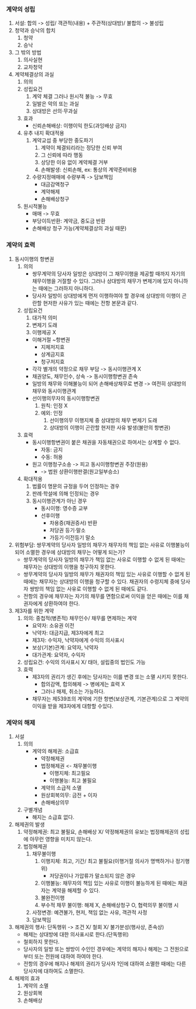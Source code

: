 ### 계약의 성립
1. 서설: 합의 -> 성립/ 객관적(내용) + 주관적(상대방)/ 불합의 -> 불성립
2. 청약과 승낙의 합치
    1. 청약
    2. 승낙
3. 그 밖의 방법
    1. 의사실현
    2. 교차청약
4. 계약체결상의 과실
    1. 의의
    2. 성립요건
        1. 계약 체결 그러나 원시적 불능 -> 무효
        2. 일발은 악의 또는 과실
        3. 상대방은 선의·무과실
    3. 효과
        - 신뢰손해배상: 이행이익 한도(과잉배상 금지)
    4. 유추 내지 확대적용
        1. 계약교섭 중 부당한 중도파기
            1. 계약이 체결되리라는 정당한 신뢰 부여
            2. 그 신뢰에 따라 행동
            3. 상당한 이유 없이 계약체결 거부
            4. 손해발생: 신뢰손해, ex: 통상의 계약준비비용
        2. 수량지정매매에 수량부족 -> 담보책임
            - 대금감액청구
            - 계약해제
            - 손해배상청구
    5. 원시적불능
        - 매매 -> 무효
        - 부당이득반환: 계약금, 중도금 반환
        - 손해배상 청구 가능(계약체결상의 과실 때문)
### 계약의 효력
1. 동시이행의 항변권
    1. 의의
        - 쌍무계약의 당사자 일방은 상대방이 그 채무이행을 제공할 때까지 자기의 채무이행을 거절할 수 있다. 그러나 상대방의 채무가 변제기에 있지 아니하는 때에는 그러하지 아니하다.
        - 당사자 일방이 상대방에게 먼저 이행하여야 할 경우에 상대방의 이행이 곤란할 현저한 사유가 있는 때에는 전항 본문과 같다.
    2. 성립요건
        1. 대가적 의미
        2. 변제기 도래
        3. 이행제공 X
        - 이해거절 ~항변권
            - 지체저지효
            - 상계금지효
            - 청구저지효
        - 각각 별개의 약정으로 채무 부담 -> 동시이행관계 X
        - 채권양도, 채무인수, 상속 -> 동시이행항변권 존속
        - 일방의 채무와 이해불능이 되어 손해배상채무로 변경 -> 여전히 상대방의 채무와 동시이행관계
        - 선이행의무자의 동시이행항변권
            1. 원칙: 인정 X
            2. 예외: 인정
                1. 선이행의무 이행지체 중 상대방의 채무 변제기 도래
                2. 상대방의 이행이 곤란할 현저한 사유 발생(불안의 항변권)
    3. 효력
        - 동시이행항변권이 붙은 채권을 자동채권으로 하여서는 상계할 수 없다.
            - 자동: 금지
            - 수동: 허용
        - 원고 이행청구소송 -> 피고 동시이행항변권 주장(원용)
            - -> 법원 상환이행판결(원고일부승소)
    4. 확대적용
        1. 법률이 명문의 규정을 두어 인정하는 경우
        2. 판례·학설에 의해 인정되는 경우
        3. 동시이행관계가 아닌 경우
            - 동시이행: 영수증 교부
            - 선후이행
                - 차용증(채권증서) 반환
                - 저당권 등기·말소
                - 가등기·이전등기 말소
2. 위험부담: 쌍무계약의 당사자 일방의 채무가 채무자의 책임 없는 사유로 이행불능이 되어 소멸한 경우에 상대방의 채무는 어떻게 되는가?
    - 쌍무계약의 당사자 일방의 채무가 책임 없는 사유로 이행할 수 없게 된 때에는 채무자는 상대방의 이행을 청구하지 못한다.
    - 쌍무계약의 당사자 일방의 채무가 채권자의 책임 있는 사유로 이행할 수 없게 된 때에는 채무자는 상대방의 이행을 청구할 수 있다. 채권자의 수령지체 중에 당사자 쌍방의 책임 없는 사유로 이행할 수 없게 된 때에도 같다.
    - 전항의 경우에 채무자는 자기의 채무를 면함으로써 이익을 얻은 때에는 이를 채권자에게 상환하여야 한다.
3. 제3자를 위한 계약
    1. 의의: 중첩적(병존적) 채무인수/ 채무를 면제하는 계약
        - 요약자: 소유권 이전
        - 낙약자: 대금지급, 제3자에게 최고
        - 제3자: 수익자, 낙약자에게 수익의 의사표시
        - 보상(기본)관계: 요약자, 낙약자
        - 대가관계: 요약자, 수익자
    2. 성립요건: 수익의 의사표시 X/ 태아, 설립중의 법인도 가능
    3. 효력
        - 제3자의 권리가 생긴 후에는 당사자는 이를 변경 또는 소멸 시키지 못한다.
            - 합의감액, 합의해제 -> 병에게는 효력 X
            - 그러나 해제, 취소는 가능하다.
        - 채무자는 제539조의 계약에 기한 항변(보상관계, 기본관계)으로 그 계약의 이익을 받을 제3자에게 대항할 수있다.
### 계약의 해제
1. 서설
    1. 의의
        - 계약의 해제권: 소급효
            - 약정해제권
            - 법정해제권 <- 채무불이행
                - 이행지체: 최고필요
                - 이행불능: 최고 불필요
            - 계약의 소급적 소멸
            - 원상회복의무: 금전 + 이자
            - 손해배상의무
    2. 구별개념
        - 해지는 소급효 없다.
2. 해제권의 발생
    1. 약정해제권: 최고 불필요, 손해배상 X/ 약정해제권의 유보는 법정해제권의 성립에 아무런 영향을 미치지 않는다.
    2. 법정해제권
        1. 채무불이행
            1. 이행지체: 최고, 기간/ 최고 불필요(이행거절 의사가 명백하거나 정기행위)
                - 저당권이나 가압류가 말소되지 않은 경우
            2. 이행불능: 채무자의 책임 있는 사유로 이행이 불능하게 된 때에는 채권자는 계약을 해제할 수 있다.
            3. 불완전이행
            4. 부수적 채무 불이행: 해제 X, 손해배상청구 O, 협력의무 불이행 시
        2. 사정변경: 예견불가, 현저, 책임 없는 사유, 객관적 사정
        3. 담보책임
3. 해제권의 행사: 단독행위 -> 조건 X/ 철회 X/ 불가분성(행사상, 존속상)
    - 해제는 상대방에 대한 의사표시로 한다.(단독행위)
    - 철회하지 못한다.
    - 당사자의 일방 또는 쌍방이 수인인 경우에는 계약의 해지나 해제는 그 전원으로부터 또는 전원에 대하여 하여야 한다.
    - 전항의 경우에 해지나 해제의 권리가 당사자 1인에 대하여 소멸한 때에는 다른 당사자에 대하여도 소멸한다.
4. 해제의 효과
    1. 계약의 소멸
    2. 원상회복
    3. 손해배상